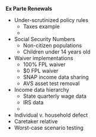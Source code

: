 **Ex Parte Renewals**

- Under-scrutinized policy rules
    - Taxes example
    - 
- Social Security Numbers
  - Non-citizen populations
  - Children under 14 years old
- Waiver implementations
    - 100% FPL waiver
    - $0 FPL waiver
    - SNAP income data sharing
    - AVS asset test removal
- Income data hierarchy
    - State quarterly wage data
    - IRS data
    - 
- Individual v. household defect
- Caretaker relative
- Worst-case scenario testing
